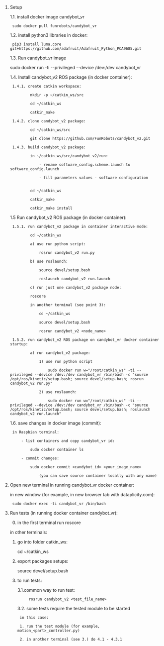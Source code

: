 1. Setup

	1.1. install docker image candybot_vr
	
		sudo docker pull funrobots/candybot_vr
		
	1.2. install python3 libraries in docker:
		
		pip3 install luma.core git+https://github.com/adafruit/Adafruit_Python_PCA9685.git
		

	1.3. Run candybot_vr image

	sudo docker run -ti --privileged --device /dev:/dev candybot_vr
	
	1.4. Install candybot_v2 ROS package (in docker container):
	
		1.4.1. create catkin workspace:
		
				mkdir -p ~/catkin_ws/src
			
				cd ~/catkin_ws
			
				catkin_make
	
		1.4.2. clone candybot_v2 package:
				
				cd ~/catkin_ws/src
		
				git clone https://github.com/FunRobots/candybot_v2.git
				
		1.4.3. build candybot_v2 package:
				
				in ~/catkin_ws/src/candybot_v2/run:
					
					- rename software_config.scheme.launch to software_config.launch
					
					- fill parameters values - software configuration
				
				
				cd ~/catkin_ws
				
				catkin_make
				
				catkin_make install
				
	1.5 Run candybot_v2 ROS package (in docker container):
		
		1.5.1. run candybot_v2 package in container interactive mode:
	
				cd ~/catkin_ws
				
				a) use run python script:
					
					rosrun candybot_v2 run.py
					
				b) use roslaunch:
				
					source devel/setup.bash
				
					roslaunch candybot_v2 run.launch
	
				c) run just one candybot_v2 package node:
		
				roscore
		
				in another terminal (see point 3):
			
					cd ~/catkin_ws
			
					source devel/setup.bash
			
					rosrun candybot_v2 <node_name>
					
		1.5.2. run candybot_v2 ROS package on candybot_vr docker container startup:
				
				a) run candybot_v2 package:
					
					1) use run python script
				
						sudo docker run w="/root/catkin_ws" -ti --privileged --device /dev:/dev candybot_vr /bin/bash -c "source /opt/ros/kinetic/setup.bash; source devel/setup.bash; rosrun candybot_v2 run.py"
						
					2) use roslaunch:
						
						sudo docker run w="/root/catkin_ws" -ti --privileged --device /dev:/dev candybot_vr /bin/bash -c "source /opt/ros/kinetic/setup.bash; source devel/setup.bash; roslaunch candybot_v2 run.launch"
				
					
	1.6. save changes in docker image (commit):
		
		in Raspbian terminal:
			
			- list containers and copy candybot_vr id:
				
				sudo docker container ls
				
			- commit changes:
				
				sudo docker commit <candybot_id> <your_image_name>
				
					(you can save source container locally with any name)
					
			
3. Open new terminal in running candybot_vr docker container:

	in new window (for example, in new browser tab with dataplicity.com):
	
		sudo docker exec -ti candybot_vr /bin/bash
		
		
4. Run tests (in running docker container candybot_vr):

	0. in the first terminal run roscore
	
	in other terminals:
	
	1. go into folder catkin_ws:
	
		cd ~/catkin_ws
	
	2. export packages setups:
	
		source devel/setup.bash
		
	3. to run tests:
	
		3.1.сommon way to run test:
		
				rosrun candybot_v2 <test_file_name>
			
		3.2. some tests require the tested module to be started
		
			in this case:
		
			1. run the test module (for example, motion_<part>_controller.py)
		
			2. in another terminal (see 3.) do 4.1 - 4.3.1
